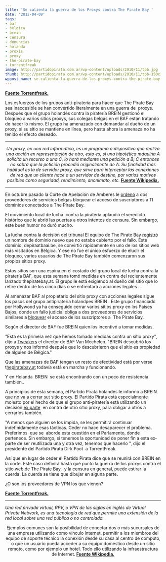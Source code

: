 ```yaml
---
title: 'Se calienta la guerra de los Proxys contra The Pirate Bay '
date: '2012-04-09'
tags:
- baf
- belgica
- brein
- censura
- denuncias
- holanda
- proxis
- proxy
- the-pirate-bay
- torrentfreak
image: http://partidopirata.com.ar/wp-content/uploads/2010/11/tpb.jpg
thumb: http://partidopirata.com.ar/wp-content/uploads/2010/11/tpb-150x150.jpg
wppost_name: se-calienta-la-guerra-de-los-proxys-contra-the-pirate-bay
---
```


<strong><a href="https://torrentfreak.com/proxy-war-against-the-pirate-bay-heats-up-120408/" target="_blank">Fuente Torrentfreak.</a></strong>

Los esfuerzos de los grupos anti-piratería para hacer que The Pirate Bay sea inaccesible se han convertido literalmente en una guerra de  proxys. Después que el grupo holandés contra la piratería BREIN gestionó el bloqueo a varios sitios proxys, sus colegas belgas en el BAF están tratando de hacer lo mismo. El grupo ha amenazado con demandar al dueño de un proxy, si su sitio se mantiene en línea, pero hasta ahora la amenaza no ha tenido el efecto deseado.

<hr />
<p style="text-align: center;"><em>Un proxy, en una red informática, es un programa o dispositivo que realiza una acción en representación de otro, esto es, si una hipotética máquina A solicita un recurso a una C, lo hará mediante una petición a B; C entonces no sabrá que la petición procedió originalmente de A. Su finalidad más habitual es la de servidor proxy, que sirve para interceptar las conexiones de red que un cliente hace a un servidor de destino, por varios motivos posibles como seguridad, rendimiento, anonimato, etc.</em>
<strong><a href="https://es.wikipedia.org/wiki/Proxy" target="_blank">Fuente Wikipedia.</a></strong></p>


<hr />

En octubre pasado la Corte de Apelación de Amberes le <a href="http://torrentfreak.com/belgian-isps-ordered-to-block-the-pirate-bay-111004/">ordenó</a> a dos proveedores de servicios belgas bloquear el acceso de suscriptores a 11 dominios conectados a The Pirate Bay.

El movimiento local de lucha  contra la piratería aplaudió el veredicto histórico que le abrió las puertas a otros intentos de censura. Sin embargo, este buen humor no duró mucho.

La lucha contra la decisión del tribunal El equipo de The Pirate Bay <a href="https://torrentfreak.com/the-pirate-bay-adds-domain-to-bypass-court-order-111005/">registró</a> un nombre de dominio nuevo que no estaba cubierto por el fallo. Este dominio, depiraatbaai.be, se convirtió rápidamente en uno de los sitios web más visitados en Bélgica. Y ese no fue el único esfuerzo de eludir el bloqueo, varios usuarios de The Pirate Bay también comenzaron sus propios sitios proxy.

Estos sitios son una espina en el costado del grupo local de lucha contra la piratería BAF, que esta semana tomó medidas en contra del recientemente lanzado thepiratebay.at. El grupo le está exigiendo al dueño del sitio que lo retire dentro de los cinco días o se enfrentará a acciones legales ..

Al amenazar BAF al propietario del sitio proxy con acciones legales sigue los pasos del grupo antipiratería holandpes BREIN . Este grupo financiado por Hollywood ya ha conseguido cerrar varios sitios proxy en los Países Bajos, donde un fallo judicial obliga a dos proveedores de servicios similares a <a href="http://torrentfreak.com/anti-piracy-group-shuts-down-pirate-bay-proxies-120322/">bloquear</a> el acceso de los suscriptores a  The Pirate Bay.

Según el director de BAF fue BREIN quien los incentivó a tomar medidas.

"Esta es la primera vez que hemos tomado medidas contra un sitio proxy",  dijo a <a href="http://tweakers.net/nieuws/81167/ook-belgische-copyrightwaakhond-wil-pirate-bay-proxy-offline.html">Tweakers</a> el director de BAF Van Mechelen. "BREIN descubrió los proxys y nos informó después que lo descubrieron que el sitio es propiedad de alguien de Bélgica."

Que las amenazas de BAF tengan un resto de efectividad está por verse t<a href="http://thepiratebay.at/">hepiratebay.at</a> todavía está en marcha y funcionando.

Y en Holanda  BREIN  se está encontrando con un poco de resistencia también..

A principios de esta semana, el Partido Pirata holandés le informó a BREIN  que <a href="http://torrentfreak.com/pirate-party-refuses-to-shutdown-pirate-bay-proxy-faces-lawsuit-120403/">no va a cerrar sut</a> sitio proxy. El Partido Pirata está especialmente molesto por el hecho de que el grupo anti-piratería está utilizando un decisión <a href="http://en.wikipedia.org/wiki/Ex_parte">ex parte</a>  en contra de otro sitio proxy, para obligar a otros a cerrarlos también.

"A menos que alguien se los impida, se les permitirá continuar indefinidamente esas tácticas. Ceder no hace desaparecer el problema. Preferimos  que se  aborde esta cuestión en el Parlamento, donde pertenece. Sin embargo, si tenemos la oportunidad de poner fin a esta ex-parte de ser reutilizada una y otra vez, tenemos que hacerlo ", dijo el presidente del Partido Pirata Dirk Poot  a TorrentFreak.

Así que en lugar de ceder el Partido Pirata dice que se reunirá con BREIN en la corte. Este caso definirá hasta qué punto la guerra de los proxys contra el sitio web de The Pirate Bay,  y la censura en general, puede estirar la cuerda. La cuerda se tiene que dibujar en alguna parte.

¿O son los proveedores de VPN los que vienen?

<strong><a href="https://torrentfreak.com/proxy-war-against-the-pirate-bay-heats-up-120408/" target="_blank">Fuente Torrentfreak.</a>
</strong>

<hr />

<em>Una red privada virtual, RPV, o VPN de las siglas en inglés de Virtual Private Network, es una tecnología de red que permite una extensión de la red local sobre una red pública o no controlada.</em>
<p style="text-align: center;">Ejemplos comunes son la posibilidad de conectar dos o más sucursales de una empresa utilizando como vínculo Internet, permitir a los miembros del equipo de soporte técnico la conexión desde su casa al centro de cómputo, o que un usuario pueda acceder a su equipo doméstico desde un sitio remoto, como por ejemplo un hotel. Todo ello utilizando la infraestructura de Internet.
<strong><a href="https://es.wikipedia.org/wiki/Red_privada_virtual" target="_blank">Fuente WIkipedia.</a></strong></p>
